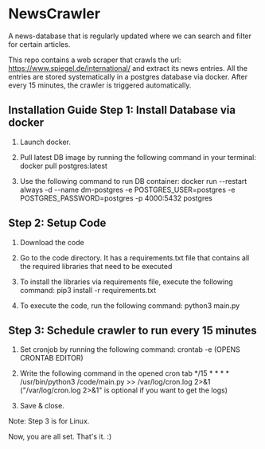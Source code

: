 # NewsCrawler
A news-database that is regularly updated where we can search and filter for certain articles.

This repo contains a web scraper that crawls the url: https://www.spiegel.de/international/ and extract its news entries. All the entries are stored systematically in a postgres database via docker. After every 15 minutes, the crawler is triggered automatically.

Installation Guide
Step 1: Install Database via docker
-----------------------------------

1. Launch docker.

2. Pull latest DB image by running the following command in your terminal:
docker pull postgres:latest

3. Use the following command to run DB container:
docker run --restart always -d --name dm-postgres -e POSTGRES_USER=postgres -e POSTGRES_PASSWORD=postgres -p 4000:5432 postgres

Step 2: Setup Code
------------------

1. Download the code

2. Go to the code directory. It has a requirements.txt file that contains all the required libraries that need to be executed

3. To install the libraries via requirements file, execute the following command:
pip3 install -r requirements.txt

4. To execute the code, run the following command:
python3 main.py

Step 3: Schedule crawler to run every 15 minutes
----------------------------------------------

1. Set cronjob by running the following command:
crontab -e          (OPENS CRONTAB EDITOR)

2. Write the following command in the opened cron tab
*/15 * * * * /usr/bin/python3 /code/main.py >> /var/log/cron.log 2>&1 ("/var/log/cron.log 2>&1" is optional if you want to get the logs)

3. Save & close.

Note: Step 3 is for Linux. 

Now, you are all set. That's it. :)
